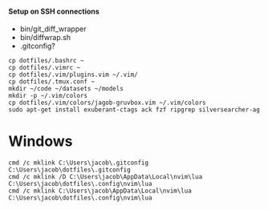 #### Setup on SSH connections

 - bin/git_diff_wrapper 
 - bin/diffwrap.sh
 - .gitconfig?

```
cp dotfiles/.bashrc ~
cp dotfiles/.vimrc ~
cp dotfiles/.vim/plugins.vim ~/.vim/
cp dotfiles/.tmux.conf ~
mkdir ~/code ~/datasets ~/models
mkdir -p ~/.vim/colors
cp dotfiles/.vim/colors/jagob-gruvbox.vim ~/.vim/colors
sudo apt-get install exuberant-ctags ack fzf ripgrep silversearcher-ag
```


# Windows
```
cmd /c mklink C:\Users\jacob\.gitconfig C:\Users\jacob\dotfiles\.gitconfig
cmd /c mklink /D C:\Users\jacob\AppData\Local\nvim\lua C:\Users\jacob\dotfiles\.config\nvim\lua
cmd /c mklink C:\Users\jacob\AppData\Local\nvim\lua C:\Users\jacob\dotfiles\.config\nvim\lua
```
